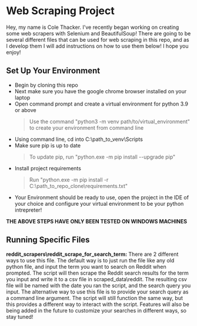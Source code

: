 # Web Scraping Project

Hey, my name is Cole Thacker. I've recently began working on creating some web scrapers with Selenium and BeautifulSoup! There are going to be several different files that can be used for web scraping in this repo, and as I develop them I will add instructions on how to use them below! I hope you enjoy!

## Set Up Your Environment
- Begin by cloning this repo
- Next make sure you have the google chrome browser installed on your laptop
- Open command prompt and create a virtual environment for python 3.9 or above
	> Use the command "python3 -m venv path/to/virtual_environment" to create your environment from command line
- Using command line, cd into C:\path_to_venv\Scripts
- Make sure pip is up to date
	> To update pip, run "python.exe -m pip install --upgrade pip"
- Install project requirements
	> Run "python.exe -m pip install -r C:\path_to_repo_clone\requirements.txt"
- Your Environment should be ready to use, open the project in the IDE of your choice and configure your virtual environment to be your python intrepreter!

**THE ABOVE STEPS HAVE ONLY BEEN TESTED ON WINDOWS MACHINES**


## Running Specific Files
**reddit_scrapers\reddit_scrape_for_search_term:** There are 2 different ways to use this file. The default way is to just run the file like any old python file, and input the term you want to search on Reddit when prompted. The script will then scrape the Reddit search results for the term you input and write it to a csv file in scraped_data\reddit. The resulting csv file will be named with the date you ran the script, and the search query you input. The alternative way to use this file is to provide your search query as a command line argument. The script will still function the same way, but this provides a different way to interact with the script. Features will also be being added in the future to customize your searches in different ways, so stay tuned!
